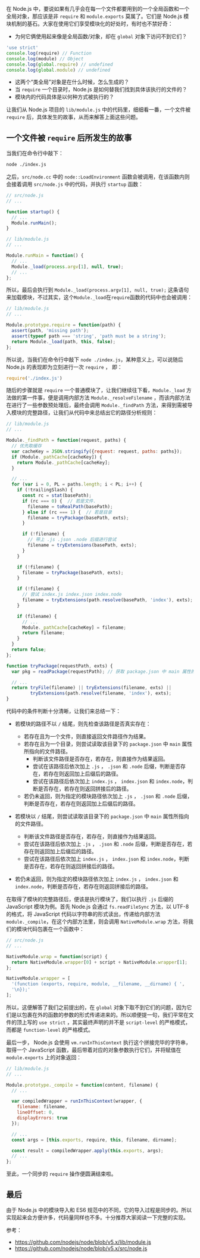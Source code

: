 在 Node.js 中，要说如果有几乎会在每一个文件都要用到的一个全局函数和一个全局对象，那应该是非 `require` 和 `module.exports` 莫属了。它们是 Node.js 模块机制的基石。大家在使用它们享受模块化的好处时，有时也不禁好奇：

 - 为何它俩使用起来像是全局函数/对象，却在 `global` 对象下访问不到它们？

```js
'use strict'
console.log(require) // Function
console.log(module) // Object
console.log(global.require) // undefined
console.log(global.module) // undefined
```
 - 这两个“类全局”对象是在什么时候，怎么生成的？
 - 当 `require` 一个目录时，Node.js 是如何替我们找到具体该执行的文件的？
 - 模块内的代码具体是以何种方式被执行的？

让我们从 Node.js 项目的 `lib/module.js` 中的代码里，细细看一番，一个文件被 `require` 后，具体发生的故事，从而来解答上面这些问题。

## 一个文件被 `require` 后所发生的故事

当我们在命令行中敲下：

```sh
node ./index.js
```

之后，`src/node.cc` 中的 `node::LoadEnvironment` 函数会被调用，在该函数内则会接着调用 `src/node.js` 中的代码，并执行 `startup` 函数：

```js
// src/node.js
// ...

function startup() {
  // ...
  Module.runMain();
}

// lib/module.js
// ...

Module.runMain = function() {
  // ...
  Module._load(process.argv[1], null, true);
  // ...
};
```

所以，最后会执行到 `Module._load(process.argv[1], null, true);` 这条语句来加载模块，不过其实，这个`Module._load`在`require`函数的代码中也会被调用：

```js
// lib/module.js
// ...

Module.prototype.require = function(path) {
  assert(path, 'missing path');
  assert(typeof path === 'string', 'path must be a string');
  return Module._load(path, this, false);
};
```

所以说，当我们在命令行中敲下 `node ./index.js`，某种意义上，可以说随后 Node.js 的表现即为立刻进行一次 `require` ， 即：

```js
require('./index.js')
```

随后的步骤就是 `require` 一个普通模块了，让我们继续往下看，`Module._load` 方法做的第一件事，便是调用内部方法 `Module._resolveFilename` ，而该内部方法在进行了一些参数预处理后，最终会调用 `Module._findPath` 方法，来得到需被导入模块的完整路径，让我们从代码中来总结出它的路径分析规则：

```js
// lib/module.js
// ...

Module._findPath = function(request, paths) {
  // 优先取缓存
  var cacheKey = JSON.stringify({request: request, paths: paths});
  if (Module._pathCache[cacheKey]) {
    return Module._pathCache[cacheKey];
  }

  // ...
  for (var i = 0, PL = paths.length; i < PL; i++) {
    if (!trailingSlash) {
      const rc = stat(basePath);
      if (rc === 0) {  // 若是文件.
        filename = toRealPath(basePath);
      } else if (rc === 1) {  // 若是目录
        filename = tryPackage(basePath, exts);
      }

      if (!filename) {
        // 带上 .js .json .node 后缀进行尝试
        filename = tryExtensions(basePath, exts);
      }
    }

    if (!filename) {
      filename = tryPackage(basePath, exts);
    }

    if (!filename) {
      // 尝试 index.js index.json index.node
      filename = tryExtensions(path.resolve(basePath, 'index'), exts);
    }

    if (filename) {
      // ...
      Module._pathCache[cacheKey] = filename;
      return filename;
    }
  }
  return false;
};

function tryPackage(requestPath, exts) {
  var pkg = readPackage(requestPath); // 获取 package.json 中 main 属性的值

  // ...
  return tryFile(filename) || tryExtensions(filename, exts) ||
         tryExtensions(path.resolve(filename, 'index'), exts);
}
```

代码中的条件判断十分清晰，让我们来总结一下：
  - 若模块的路径不以 `/` 结尾，则先检查该路径是否真实存在：
    - 若存在且为一个文件，则直接返回文件路径作为结果。
    - 若存在且为一个目录，则尝试读取该目录下的 `package.json` 中 `main` 属性所指向的文件路径。
      - 判断该文件路径是否存在，若存在，则直接作为结果返回。
      - 尝试在该路径后依次加上 `.js` ， `.json` 和 `.node` 后缀，判断是否存在，若存在则返回加上后缀后的路径。
      - 尝试在该路径后依次加上 `index.js` ， `index.json` 和 `index.node`，判断是否存在，若存在则返回拼接后的路径。
    - 若仍未返回，则为指定的模块路径依次加上 `.js` ， `.json` 和 `.node` 后缀，判断是否存在，若存在则返回加上后缀后的路径。

  - 若模块以 `/` 结尾，则尝试读取该目录下的 `package.json` 中 `main` 属性所指向的文件路径。
    - 判断该文件路径是否存在，若存在，则直接作为结果返回。
    - 尝试在该路径后依次加上 `.js` ， `.json` 和 `.node` 后缀，判断是否存在，若存在则返回加上后缀后的路径。
    - 尝试在该路径后依次加上 `index.js` ， `index.json` 和 `index.node`，判断是否存在，若存在则返回拼接后的路径。
  - 若仍未返回，则为指定的模块路径依次加上 `index.js` ， `index.json` 和 `index.node`，判断是否存在，若存在则返回拼接后的路径。


在取得了模块的完整路径后，便该是执行模块了，我们以执行 `.js` 后缀的 JavaScript 模块为例。首先 Node.js 会通过 `fs.readFileSync` 方法，以 UTF-8 的格式，将 JavaScript 代码以字符串的形式读出，传递给内部方法 `module._compile`，在这个内部方法里，则会调用 `NativeModule.wrap` 方法，将我们的模块代码包裹在一个函数中：

```js
// src/node.js
// ...

NativeModule.wrap = function(script) {
  return NativeModule.wrapper[0] + script + NativeModule.wrapper[1];
};

NativeModule.wrapper = [
  '(function (exports, require, module, __filename, __dirname) { ',
  '\n});'
];
```

所以，这便解答了我们之前提出的，在 `global` 对象下取不到它们的问题，因为它们是以包裹在外的函数的参数的形式传递进来的。所以顺便提一句，我们平常在文件的顶上写的 `use strict` ，其实最终声明的并不是 `script-level` 的严格模式，而都是 `function-level` 的严格模式。

最后一步， Node.js 会使用 `vm.runInThisContext` 执行这个拼接完毕的字符串，取得一个 JavaScript 函数，最后带着对应的对象参数执行它们，并将赋值在 `module.exports` 上的对象返回：

```js
// lib/module.js
// ...

Module.prototype._compile = function(content, filename) {
  // ...

  var compiledWrapper = runInThisContext(wrapper, {
    filename: filename,
    lineOffset: 0,
    displayErrors: true
  });

  // ...
  const args = [this.exports, require, this, filename, dirname];

  const result = compiledWrapper.apply(this.exports, args);
  // ...
};
```

至此，一个同步的 `require` 操作便圆满结束啦。

## 最后

由于 Node.js 中的模块导入和 ES6 规范中的不同，它的导入过程是同步的。所以实现起来会方便许多，代码量同样也不多。十分推荐大家阅读一下完整的实现。

参考：
  - https://github.com/nodejs/node/blob/v5.x/lib/module.js
  - https://github.com/nodejs/node/blob/v5.x/src/node.js
